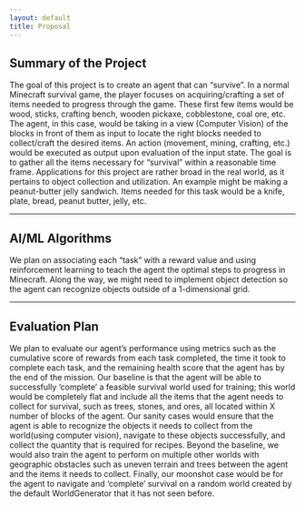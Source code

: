 ```yaml
---
layout: default
title: Proposal
---
```


## Summary of the Project
The goal of this project is to create an agent that can “survive”. In a normal Minecraft survival game, the player focuses on acquiring/crafting a set of items needed to progress through the game. These first few items would be wood, sticks, crafting bench, wooden pickaxe, cobblestone, coal ore, etc. The agent, in this case, would be taking in a view (Computer Vision) of the blocks in front of them as input to locate the right blocks needed to collect/craft the desired items. An action (movement, mining, crafting, etc.) would be executed as output upon evaluation of the input state. The goal is to gather all the items necessary for “survival” within a reasonable time frame.
Applications for this project are rather broad in the real world, as it pertains to object collection and utilization. An example might be making a peanut-butter jelly sandwich. Items needed for this task would be a knife, plate, bread, peanut butter, jelly, etc. 

---

## AI/ML Algorithms
We plan on associating each “task” with a reward value and using reinforcement learning to teach the agent the optimal steps to progress in Minecraft. Along the way, we might need to implement object detection so the agent can recognize objects outside of a 1-dimensional grid.

---

## Evaluation Plan
We plan to evaluate our agent’s performance using metrics such as the cumulative score of rewards from each task completed, the time it took to complete each task, and the remaining health score that the agent has by the end of the mission. Our baseline is that the agent will be able to successfully ‘complete’ a feasible survival world used for training; this world would be completely flat and include all the items that the agent needs to collect for survival, such as trees, stones, and ores, all located within X number of blocks of the agent. Our sanity cases would ensure that the agent is able to recognize the objects it needs to collect from the world(using computer vision), navigate to these objects successfully, and collect the quantity that is required for recipes. Beyond the baseline, we would also train the agent to perform on multiple other worlds with geographic obstacles such as uneven terrain and trees between the agent and the items it needs to collect. Finally, our moonshot case would be for the agent to navigate and  ‘complete’ survival on a random world created by the default WorldGenerator that it has not seen before.
